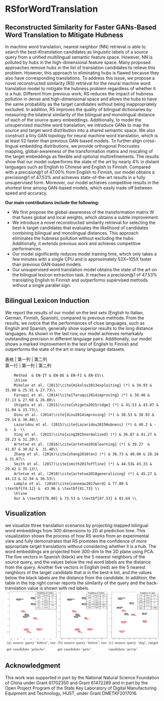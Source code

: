 # RSforWordTranslation
## Reconstructed Similarity for Faster GANs-Based Word Translation to Mitigate Hubness
In machine word translation, nearest neighbor (NN) retrieval is able to search the best-Ktranslation candidates as linguistic labels of a source query from a unified multilingual semantic feature space. However, NN is polluted by hubs in the high-dimensional feature space. Many proposed approaches remove hubs in the list of translation candidates to relieve this problem. However, this approach to eliminating hubs is flawed because they also have corresponding translations. To address this issue, we propose a novel reconstructed similarity (RS) retrieval for the neural machine word translation model to mitigate the hubness problem regardless of whether it is a hub. Different from previous work, RS reduces the impact of hubness pollution in dense and high-dimensional space and allows the hubs to have the same probability as the target candidates without being inappropriately excluded. In addition, RS improves the quality of bilingual dictionaries by measuring the bilateral similarity of the bilingual and monolingual distance of each of the source query embeddings. Additionally, to model the unsupervised machine word translation, we introduce GANs to map the source and target word distribution into a shared semantic space. We also construct a tiny GAN topology for neural machine word translation, which is at least 52 faster than previous GAN-based models. To further align cross-lingual embedding distributions, we provide orthogonal Procrustes mapping, global-awareness of the transformation matrix and rescaling of the target embeddings as flexible and optional multirefinements. The results show that our model outperforms the state of the art by nearly 4% in distant languages such as English to Chinese and English to Finnish. 
Compared with a precision@1 of 47.00% from English to Finnish, our model obtains a precision@1 of 47.53\% and achieves state-of-the-art results in a fully unsupervised form. Moreover, our model achieves competitive results in the shortest time among GAN-based models, which easily trade off between speed and accuracy. 

**Our main contributions include the following:**
- We first propose the global-awareness of the transformation matrix W that fuses global and local weights, which obtains a subtle improvement.
- We introduce a novel reconstructed similarity retrieval for selecting the best-k target candidates that evaluates the likelihood of candidates combining bilingual and monolingual distances. This approach eliminates the hubness pollution without excluding the hubs. Additionally, it extends previous work and achieves competitive performances.
- Our model significantly reduces model training time, which only takes a few minutes with a single CPU and is approximately 52X~105X faster than previous GAN-based models.		
- Our unsupervised word translation model obtains the state of the art on the bilingual lexicon extraction task. It reaches a precision@1 of 47.53%  translating English to Finnish and outperforms supervised methods without a single parallel sign.

## Bilingual Lexicon Induction
We report the results of our model on the test sets (English to Italian, German, Finnish, Spanish), compared to previous methods.
From the results, we notice that the performances of close languages, such as English and Spanish, generally show superior results to the long distance languages. As shown in the last row, our model achieves remarkably outstanding precision in different language pairs. Additionally, our model shows a marked improvement in the test of English to Finnish and outperforms the state of the art in many language datasets.

 表格      | 第一列     | 第二列     
 第一行     | 第一列     | 第二列    
 

		Method 	& EN-IT & EN-DE & EN-FI & EN-ES\\
		\hline
		Mikolov et al. (2013)\cite{mikolov2013exploiting} (*) & 34.93 & 35.00 & 25.91 & 27.73\\
		Faruqui et al. (2014)\cite{faruqui2014improving} (*) & 38.40 & 37.13 & 27.60 & 26.80\\
		Shigeto et al. (2015)\cite{shigeto2015ridge} (*) & 41.53 & 43.07 & 31.04 & 33.73\\
		Dinu et al. (2014)\cite{dinu2014improving} (*) & 38.53 & 38.93 & 29.14 & 30.40\\
		Lazaridou et al. (2015)\cite{Lazaridou2015Hubness} (*) & 40.2 & - & - & -\\
		Xing et al. (2015)\cite{xing2015normalized} (*) & 36.87 & 41.27 & 28.23 & 31.20\\
		Artetxe et al. (2016)\cite{artetxe2016learning} (*) & 39.27  & 41.87 & 30.62 &  31.40\\
		Zhang et al. (2016)\cite{zhang2016ten} (*) & 36.73 & 40.80 & 28.16 & 31.07\\			
		Smith et al. (2017)\cite{smith2017offline} (*) & 44.53& 43.33 & 29.42 & 35.13\\
		Artetxe et al. (2018)\cite{artetxe2018generalizing} (*) & 45.27 & 44.13 & 32.94 & 36.53\\ 
		Lample et al. (2018)\cite{conneau2017word} & 77.80 & \textbf{74.12} &  43.96 & \textbf{81.73} \\
		\hline
		Our & \textbf{78.00} & 73.53 & \textbf{47.53} & 81.64 \\
 
 
 
 
 
 
 
 

## Visualization
we visualize three translation scenarios by projecting mapped bilingual word embeddings from 300 dimensions to 2D at prediction time. 
This visualization shows the process of how RS works from an experimental view and fully demonstrates that RS promotes the confidence of more appropriate target translations without considering whether it is a hub. The word embeddings are projected from 300-dim to the 2D plane using PCA. The five vectors in Spanish (black) are the 5 nearest neighbors of the source query, and the values below the red word labels are the distance from the query. Another five vectors in English (red) are the 5 nearest neighbors of the target candidate that is in the best-k list, and the values below the black labels are the distance from the candidate. In addition, the table in the top right corner reports the similarity of the query and the back-translation value is shown with red labels.
![](https://github.com/djzgroup/RSforWordTranslation/blob/master/visualizaition.jpg)

## Acknowledgment
This work was supported in part by the National Natural Science Foundation of China under Grant 61702350 and Grant 61472289 and in part by the Open Project Program of the State Key Laboratory of Digital Manufacturing Equipment and Technology, HUST, under Grant DMETKF2017016.
